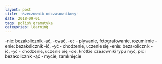 ```yaml
---
layout: post
title: "Rzeczownik odczasownikowy"
date: 2018-09-01
tags: polish gramatyka
categories: learning
---
```


-nie: bezakolicznik -ać, -ować, -eć - plywanie, fotografowanie, rozumienie
-enie: bezakolicznik -ić, -yć - chodzenie, uczenie się
-enie: bezakolicznik -ić, -yć - chodzenie, uczenie się
-cie: krótkie czasowniki typu myć, pić i bezakolicznik -ąć - mycie, zamknięcie